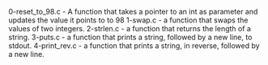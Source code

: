 0-reset_to_98.c - A function that takes a pointer to an int as parameter and updates the value it points to to 98
1-swap.c - a function that swaps the values of two integers.
2-strlen.c - a function that returns the length of a string.
3-puts.c -  a function that prints a string, followed by a new line, to stdout.
4-print_rev.c - a function that prints a string, in reverse, followed by a new line.
